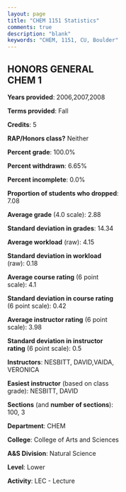 ```yaml
---
layout: page
title: "CHEM 1151 Statistics"
comments: true
description: "blank"
keywords: "CHEM, 1151, CU, Boulder"
--- 
```

<head>
<script src="https://ajax.googleapis.com/ajax/libs/jquery/2.1.3/jquery.min.js"></script>
<script src="https://dl.dropboxusercontent.com/s/pc42nxpaw1ea4o9/highcharts.js?dl=0"></script>
<!-- <script src="../assets/js/highcharts.js"></script> -->
<style type="text/css">@font-face {
	font-family: "Bebas Neue";
	src: url(https://www.filehosting.org/file/details/544349/BebasNeue%20Regular.otf) format("opentype");
	}
	h1.Bebas { 
		font-family: "Bebas Neue", Verdana, Tahoma;
	}
</style>
</head>
<body>
	<div id="container" style="float: right; width: 45%; height: 88%; margin-left: 2.5%; margin-right: 2.5%;"></div>
	<script language="JavaScript">
		$(document).ready(function() {
		var chart = {type: 'column'};
		var title = {text: 'Grade Distribution'};
		var xAxis = {categories: ['A','B','C','D','F'],crosshair: true};
		var yAxis = {min: 0,title: {text: 'Percentage'}};
		var tooltip = {headerFormat: '<center><b><span style="font-size:20px">{point.key}</span></b></center>',
		               pointFormat: '<td style="padding:0"><b>{point.y:.1f}%</b></td>',
		               footerFormat: '</table>',shared: true,useHTML: true};
		var plotOptions = {column: {pointPadding: 0.0,borderWidth: 0}};  
		var credits = {enabled: false};var series= [{name: 'Percent',data: [33.33,36.19,20.95,6.67,2.86,]}];
		var json = {};
		json.chart = chart;
		json.title = title;
		json.tooltip = tooltip;
		json.xAxis = xAxis;
		json.yAxis = yAxis;  
		json.series = series;
		json.plotOptions = plotOptions;  
		json.credits = credits;
		$('#container').highcharts(json);
	});
	</script>
</body>
			   
## HONORS GENERAL CHEM 1

**Years provided**: 2006,2007,2008

**Terms provided**: Fall

**Credits**: 5

**RAP/Honors class?** Neither

**Percent grade**: 100.0%

**Percent withdrawn**: 6.65%

**Percent incomplete**: 0.0%

**Proportion of students who dropped**: 7.08

**Average grade** (4.0 scale): 2.88

**Standard deviation in grades**: 14.34

**Average workload** (raw): 4.15

**Standard deviation in workload** (raw): 0.18

**Average course rating** (6 point scale): 4.1

**Standard deviation in course rating** (6 point scale): 0.42

**Average instructor rating** (6 point scale): 3.98

**Standard deviation in instructor rating** (6 point scale): 0.5

**Instructors**: NESBITT, DAVID,VAIDA, VERONICA

**Easiest instructor** (based on class grade): NESBITT, DAVID

**Sections** (and **number of sections**): 100, 3

**Department**: CHEM

**College**: College of Arts and Sciences

**A&S Division**: Natural Science

**Level**: Lower

**Activity**: LEC - Lecture